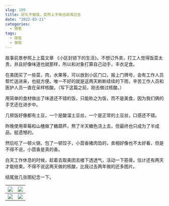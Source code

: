 ```yaml
---
slug: 109
title: 好久不做饭，突然上手倒也说得过去
date: "2022-03-21"
categories: 
  - 随笔
tags: 
  - 随笔
  - 做饭
---
```




故事前景参照上上篇文章 《小区封锁下的生活》。不想订外卖，打工人觉得饭菜太贵，并且好像味道也就那样，所以和对象打算自己动手，丰衣足食。

<!-- more -->

在美团买了一些菜，肉，水果等，可以放到小区门口，报上门牌号，会有工作人员帮忙送进来，也挺方便。唯一不好的就是这两天断断续续的下雨，辛苦工作人员和医护人员一直在采样核酸。（写下这篇之前，刚去做过核酸。）

用简单的食材做出了味道还不错的饭，只能称之为饭，而不是美食，因为我们俩的手艺还在进步中。

几顿饭好像都有土豆，一个是酸溜土豆丝，一个是正常的土豆丝，口感还不错。

昨晚使用草莓和山楂做了糖葫芦，熬了半天糖色浇上去，但最终也只成为了半成品，挺遗憾的。

然后吃了一顿火锅，包了一顿饺子，小茴香猪肉馅的，卖相好像也不太好看，但是不得不说，小茴香是真的香。

白天工作休息的时候，趁着去取美团去楼下透透气，活动一下筋骨。估计还有两天才能结束。不得不说这两天做的核酸，比我过去两年做的还多图片。

结尾放几张图纪念一下。

|![](https://imgurl.zburu.com/images/2022/03/22/51b994dfc21069ad8da0db2ed852dc7f.png)|![](https://imgurl.zburu.com/images/2022/03/22/d7958a8dfc0d37fa7ac909fbeacb14e2.png)|
|---|---|
|![](https://imgurl.zburu.com/images/2022/03/22/e5acc14667b06502d48c8371664d8105.png)|![](https://imgurl.zburu.com/images/2022/03/22/d6ab67df9e558c05cc6bda64c696756e.png)|






